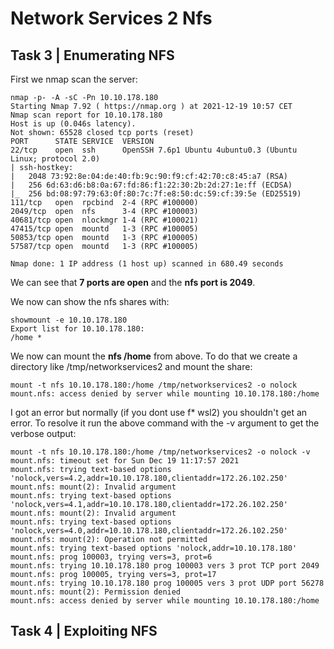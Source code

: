 # Network Services 2 Nfs

## Task 3 | Enumerating NFS

First we nmap scan the server:

    nmap -p- -A -sC -Pn 10.10.178.180
    Starting Nmap 7.92 ( https://nmap.org ) at 2021-12-19 10:57 CET
    Nmap scan report for 10.10.178.180
    Host is up (0.046s latency).
    Not shown: 65528 closed tcp ports (reset)
    PORT      STATE SERVICE  VERSION
    22/tcp    open  ssh      OpenSSH 7.6p1 Ubuntu 4ubuntu0.3 (Ubuntu Linux; protocol 2.0)
    | ssh-hostkey:
    |   2048 73:92:8e:04:de:40:fb:9c:90:f9:cf:42:70:c8:45:a7 (RSA)
    |   256 6d:63:d6:b8:0a:67:fd:86:f1:22:30:2b:2d:27:1e:ff (ECDSA)
    |_  256 bd:08:97:79:63:0f:80:7c:7f:e8:50:dc:59:cf:39:5e (ED25519)
    111/tcp   open  rpcbind  2-4 (RPC #100000)
    2049/tcp  open  nfs      3-4 (RPC #100003)
    40681/tcp open  nlockmgr 1-4 (RPC #100021)
    47415/tcp open  mountd   1-3 (RPC #100005)
    50853/tcp open  mountd   1-3 (RPC #100005)
    57587/tcp open  mountd   1-3 (RPC #100005)
    
    Nmap done: 1 IP address (1 host up) scanned in 680.49 seconds

We can see that **7 ports are open** and the **nfs port is 2049**.

We now can show the nfs shares with:

    showmount -e 10.10.178.180
    Export list for 10.10.178.180:
    /home *

We now can mount the **nfs /home** from above. To do that we create a directory like /tmp/networkservices2 and mount the share:

    mount -t nfs 10.10.178.180:/home /tmp/networkservices2 -o nolock
    mount.nfs: access denied by server while mounting 10.10.178.180:/home

I got an error but normally (if you dont use f* wsl2) you shouldn't get an error. To resolve it run the above command with the -v argument to get the verbose output:

    mount -t nfs 10.10.178.180:/home /tmp/networkservices2 -o nolock -v
    mount.nfs: timeout set for Sun Dec 19 11:17:57 2021
    mount.nfs: trying text-based options 'nolock,vers=4.2,addr=10.10.178.180,clientaddr=172.26.102.250'
    mount.nfs: mount(2): Invalid argument
    mount.nfs: trying text-based options 'nolock,vers=4.1,addr=10.10.178.180,clientaddr=172.26.102.250'
    mount.nfs: mount(2): Invalid argument
    mount.nfs: trying text-based options 'nolock,vers=4.0,addr=10.10.178.180,clientaddr=172.26.102.250'
    mount.nfs: mount(2): Operation not permitted
    mount.nfs: trying text-based options 'nolock,addr=10.10.178.180'
    mount.nfs: prog 100003, trying vers=3, prot=6
    mount.nfs: trying 10.10.178.180 prog 100003 vers 3 prot TCP port 2049
    mount.nfs: prog 100005, trying vers=3, prot=17
    mount.nfs: trying 10.10.178.180 prog 100005 vers 3 prot UDP port 56278
    mount.nfs: mount(2): Permission denied
    mount.nfs: access denied by server while mounting 10.10.178.180:/home



## Task 4 | Exploiting NFS
